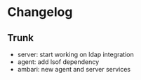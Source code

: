 
# Changelog

## Trunk

* server: start working on ldap integration
* agent: add lsof dependency
* ambari: new agent and server services
